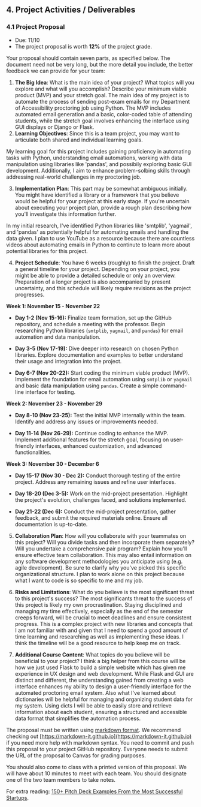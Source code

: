 ## 4. Project Activities / Deliverables 

### 4.1 Project Proposal

- Due: 11/10
- The project proposal is worth **12%** of the project grade.

Your proposal should contain seven parts, as specified below. The document need not be very long, but the more detail you include, the better feedback we can provide for your team:

1. **The Big Idea**: What is the main idea of your project? What topics will you explore and what will you accomplish? Describe your minimum viable product (MVP) and your stretch goal.
The main idea of my project is to automate the process of sending post-exam emails for my Department of Accessibility proctoring job using Python. The MVP includes automated email generation and a basic, color-coded table of attending students, while the stretch goal involves enhancing the interface using GUI displays or Django or Flask.
2. **Learning Objectives**: Since this is a team project, you may want to articulate both shared and individual learning goals.

My learning goal for this project includes gaining proficiency in automating tasks with Python, understanding email automations, working with data manipulation using libraries like 'pandas', and possibily exploring basic GUI development. Additionally, I aim to enhance problem-solbing skills through addressing real-world challenges in my proctoring job.

3. **Implementation Plan**: This part may be somewhat ambiguous initially. You might have identified a library or a framework that you believe would be helpful for your project at this early stage. If you're uncertain about executing your project plan, provide a rough plan describing how you'll investigate this information further.

In my initial research, I've identified Python libraries like 'smtplib', 'yagmail', and 'pandas' as potentially helpful for automating emails and handling the data given. I plan to use YouTube as a resource because there are countless videos about automating emails in Python to continute to learn more about potential libraries for this project.

4. **Project Schedule**: You have 6 weeks (roughly) to finish the project. Draft a general timeline for your project. Depending on your project, you might be able to provide a detailed schedule or only an overview. Preparation of a longer project is also accompanied by present uncertainty, and this schedule will likely require revisions as the project progresses.

**Week 1: November 15 - November 22**

- **Day 1-2 (Nov 15-16):** Finalize team formation, set up the GitHub repository, and schedule a meeting with the professor. Begin researching Python libraries (`smtplib`, `yagmail`, and `pandas`) for email automation and data manipulation.

- **Day 3-5 (Nov 17-19):** Dive deeper into research on chosen Python libraries. Explore documentation and examples to better understand their usage and integration into the project.

- **Day 6-7 (Nov 20-22):** Start coding the minimum viable product (MVP). Implement the foundation for email automation using `smtplib` or `yagmail` and basic data manipulation using `pandas`. Create a simple command-line interface for testing.

**Week 2: November 23 - November 29**

- **Day 8-10 (Nov 23-25):** Test the initial MVP internally within the team. Identify and address any issues or improvements needed.

- **Day 11-14 (Nov 26-29):** Continue coding to enhance the MVP. Implement additional features for the stretch goal, focusing on user-friendly interfaces, enhanced customization, and advanced functionalities.

**Week 3: November 30 - December 6**

- **Day 15-17 (Nov 30 - Dec 2):** Conduct thorough testing of the entire project. Address any remaining issues and refine user interfaces.

- **Day 18-20 (Dec 3-5):** Work on the mid-project presentation. Highlight the project's evolution, challenges faced, and solutions implemented.

- **Day 21-22 (Dec 6):** Conduct the mid-project presentation, gather feedback, and submit the required materials online. Ensure all documentation is up-to-date.


5. **Collaboration Plan**: How will you collaborate with your teammates on this project? Will you divide tasks and then incorporate them separately? Will you undertake a comprehensive pair program? Explain how you'll ensure effective team collaboration. This may also entail information on any software development methodologies you anticipate using (e.g. agile development). Be sure to clarify why you've picked this specific organizational structure.
I plan to work alone on this project because what I want to code is so specific to me and my job. 
6. **Risks and Limitations**: What do you believe is the most significant threat to this project's success?
The most significants threat to the success of this project is likely my own procrastination. Staying disciplined and managing my time effectively, especially as the end of the semester creeps forward, will be crucial to meet deadlines and ensure consistent progress. This is a complex project with new libraries and concepts that I am not familiar with and given that I need to spend a good amount of time learning and researching as well as implementing these ideas. I think the timeline will be a good resource to help keep me on track.

7. **Additional Course Content**: What topics do you believe will be beneficial to your project?
I think a big helper from this course will be how we just used Flask to build a simple website which has given me experience in UX design and web development. While Flask and GUI are distinct and different, the understanding gained from creating a web interface enhances my ability to design a user-friendly interface for the automated proctoring email system. Also what I've learned about dictionaries will be helpful for managing and organizing student data for my system. Using dicts I will be able to easily store and retrieve information about each student, ensuring a structured and accessible data format that simplifies the automation process.
 
The proposal must be written using [markdown format](https://docs.github.com/en/get-started/writing-on-github/getting-started-with-writing-and-formatting-on-github/basic-writing-and-formatting-syntax). We recommend checking out [https://markdown-it.github.io](https://markdown-it.github.io) if you need more help with markdown syntax. You need to commit and push this proposal to your project GitHub repository. Everyone needs to submit the URL of the proposal to Canvas for grading purposes.

You should also come to class with a printed version of this proposal. We will have about 10 minutes to meet with each team. You should designate one of the two team members to take notes.

For extra reading: [150+ Pitch Deck Examples From the Most Successful Startups](https://www.pitchdeckhunt.com).